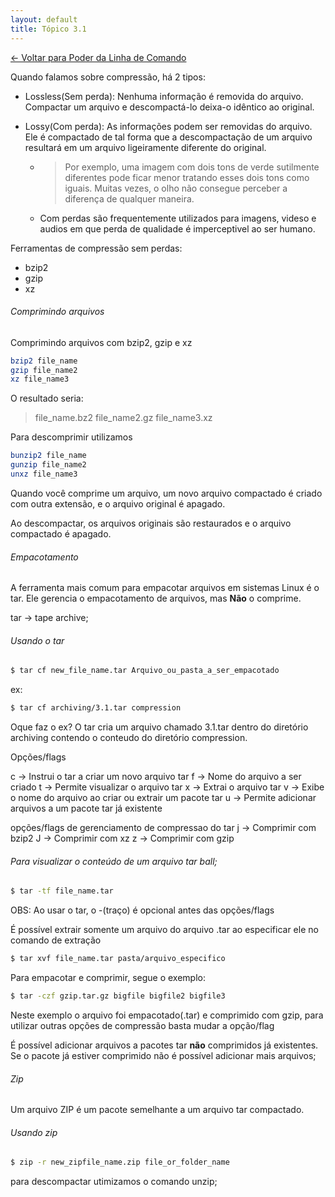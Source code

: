 ```yaml
---
layout: default 
title: Tópico 3.1
---
```


[← Voltar para Poder da Linha de Comando](/linux-essentials/01-book-lpi/Topico-03-Poder-da-Linha-de-Comando/)


Quando falamos sobre compressão, há 2 tipos:

* Lossless(Sem perda): Nenhuma informação é removida do arquivo. Compactar um arquivo e descompactá-lo deixa-o idêntico ao original.    

* Lossy(Com perda): As informações podem ser removidas do arquivo. Ele é compactado de tal forma que a descompactação de um arquivo resultará em um arquivo ligeiramente diferente do original.
    * > Por exemplo, uma imagem com dois tons de verde sutilmente diferentes pode ficar menor tratando esses dois tons como iguais. Muitas vezes, o olho não consegue perceber a diferença de qualquer maneira.
    * Com perdas são frequentemente utilizados para imagens, videso e audios em que perda de qualidade é imperceptivel ao ser humano.

Ferramentas de compressão sem perdas:
* bzip2
* gzip
* xz

###### Comprimindo arquivos

Comprimindo arquivos com bzip2, gzip e xz
```sh
bzip2 file_name
gzip file_name2
xz file_name3
```
O resultado seria:
> file_name.bz2
> file_name2.gz
> file_name3.xz

Para descomprimir utilizamos
```sh
bunzip2 file_name
gunzip file_name2
unxz file_name3
```

Quando você comprime um arquivo, um novo arquivo compactado é criado com outra extensão, e o arquivo original é apagado.

Ao descompactar, os arquivos originais são restaurados e o arquivo compactado é apagado.

###### Empacotamento
A ferramenta mais comum para empacotar arquivos em sistemas Linux é o tar. Ele gerencia o empacotamento de arquivos, mas **Não** o comprime.

tar -> tape archive;

###### Usando o tar

```sh
$ tar cf new_file_name.tar Arquivo_ou_pasta_a_ser_empacotado
```
ex:
```sh
$ tar cf archiving/3.1.tar compression
```
Oque faz o ex? O tar cria um arquivo chamado 3.1.tar dentro do diretório archiving contendo o conteudo do diretório compression.

Opções/flags

c -> Instrui o tar a criar um novo arquivo tar
f -> Nome do arquivo a ser criado
t -> Permite visualizar o arquivo tar
x -> Extrai o arquivo tar
v -> Exibe o nome do arquivo ao criar ou extrair um pacote tar
u -> Permite adicionar arquivos a um pacote tar já existente

opções/flags de gerenciamento de compressao do tar
j -> Comprimir com bzip2
J -> Comprimir com xz
z -> Comprimir com gzip


###### Para visualizar o conteúdo de um arquivo tar ball;
```sh
$ tar -tf file_name.tar
```

OBS: Ao usar o tar, o -(traço) é opcional antes das opções/flags

É possível extrair somente um arquivo do arquivo .tar ao especificar ele no comando de extração
```sh
$ tar xvf file_name.tar pasta/arquivo_especifico
```

Para empacotar e comprimir, segue o exemplo:
```sh
$ tar -czf gzip.tar.gz bigfile bigfile2 bigfile3
```
Neste exemplo o arquivo foi empacotado(.tar) e comprimido com gzip, para utilizar outras opções de compressão basta mudar a opção/flag

É possível adicionar arquivos a pacotes tar **não** comprimidos já existentes.
Se o pacote já estiver comprimido não é possível adicionar mais arquivos;

###### Zip
Um arquivo ZIP é um pacote semelhante a um arquivo tar compactado.

###### Usando zip

```sh
$ zip -r new_zipfile_name.zip file_or_folder_name
```

para descompactar utimizamos o comando unzip;

